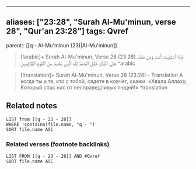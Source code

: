 
---
aliases: ["23:28", "Surah Al-Mu'minun, verse 28", "Qur'an 23:28"]
tags: Qvref
---

parent:: [[q - Al-Mu'minun (23)|Al-Mu'minun]]

> [!arabic]+ Surah Al-Mu'minun, Verse 28 (23:28)
> <span class="quran-arabic">فَإِذَا ٱسْتَوَيْتَ أَنتَ وَمَن مَّعَكَ عَلَى ٱلْفُلْكِ فَقُلِ ٱلْحَمْدُ لِلَّهِ ٱلَّذِى نَجَّىٰنَا مِنَ ٱلْقَوْمِ ٱلظَّـٰلِمِينَ</span>
^arabic

> [!translation]+ Surah Al-Mu'minun, Verse 28 (23:28) - Translation
> А когда ты и те, кто с тобой, сядете в ковчег, скажи: «Хвала Аллаху, Который спас нас от несправедливых людей!»
^translation



## Related notes
```dataview
LIST from [[q - 23 - 28]]
WHERE !contains(file.name, "q - ")
SORT file.name ASC
```

### Related verses (footnote backlinks)
```dataview
LIST FROM [[q - 23 - 28]] AND #Qvref
SORT file.name ASC
```

